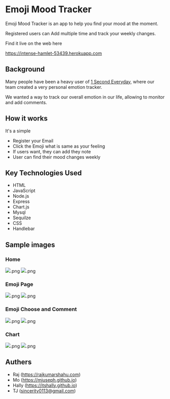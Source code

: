 # Emoji Mood Tracker

Emoji Mood Tracker is an app to help you find your mood at the moment.

Registered users can Add multiple time and track your weekly changes.

Find it live on the web here

https://intense-hamlet-53439.herokuapp.com


## Background

Many people have been a heavy user of [1 Second Everyday](https://1se.co/), where our team created a very personal emotion tracker. 

We wanted a way to track our overall emotion in our life, allowing to monitor and add comments. 


## How it works

It's a simple 

- Register your Email 
- Click the Emoji what is same as your feeling
- If users want, they can add they note
- User can find their mood changes weekly


## Key Technologies Used

- HTML
- JavaScript
- Node.js
- Express
- Chart.js
- Mysql
- Sequilze
- CSS
- Handlebar

## Sample images

### Home
![](images/Screenshot1).png
![](images/Screenshot2).png

### Emoji Page
![](images/Screenshot3).png
![](images/Screenshot4).png

### Emoji Choose and Comment 
![](images/Screenshot5).png
![](images/Screenshot6).png

### Chart 
![](images/Screenshot7).png
![](images/Screenshot8).png





## Authers
- Raj (https://rajkumarshahu.com)
- Mo (https://mjuseph.github.io)
- Hally (https://itshally.github.io)
- TJ (sincerity0113@gmail.com)